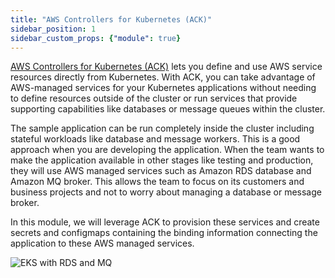 ```yaml
---
title: "AWS Controllers for Kubernetes (ACK)"
sidebar_position: 1
sidebar_custom_props: {"module": true}
---
```


[AWS Controllers for Kubernetes (ACK)](https://aws-controllers-k8s.github.io/community/) lets you define and use AWS service resources directly from Kubernetes. 
With ACK, you can take advantage of AWS-managed services for your Kubernetes applications without needing to define resources outside of the cluster or run services that provide supporting capabilities like databases or message queues within the cluster.

The sample application can be run completely inside the cluster including stateful workloads like database and message workers. This is a good
approach when you are developing the application. When the team wants to make the application available in other stages like testing and production, they will use AWS managed services such as Amazon RDS database and Amazon MQ broker. This allows the team to focus on its customers and business projects and not to worry about managing a database or message broker.

In this module, we will leverage ACK to provision these services and create secrets and configmaps containing the binding information connecting the application to these AWS managed services.

![EKS with RDS and MQ](./assets/eks-workshop-ack.jpg)
